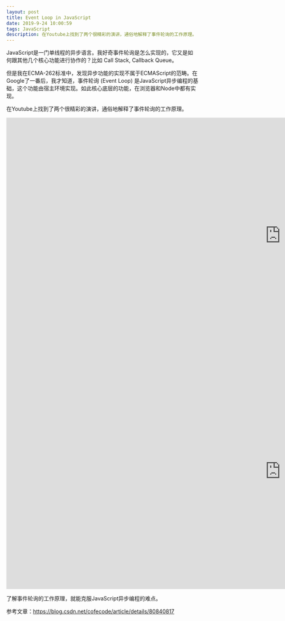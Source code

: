 ```yaml
---
layout: post
title: Event Loop in JavaScript 
date: 2019-9-24 10:00:59
tags: JavaScript
description: 在Youtube上找到了两个很精彩的演讲，通俗地解释了事件轮询的工作原理。
---
```


JavaScript是一门单线程的异步语言。我好奇事件轮询是怎么实现的，它又是如何跟其他几个核心功能进行协作的？比如 Call Stack, Callback Queue。

但是我在ECMA-262标准中，发现异步功能的实现不属于ECMAScript的范畴。在Google了一番后，我才知道，事件轮询 (Event Loop) 是JavaScript异步编程的基础，这个功能由宿主环境实现。如此核心底层的功能，在浏览器和Node中都有实现。

在Youtube上找到了两个很精彩的演讲，通俗地解释了事件轮询的工作原理。

<iframe width="1440" height="620" src="https://www.youtube.com/embed/8aGhZQkoFbQ" frameborder="0" allow="accelerometer; autoplay; encrypted-media; gyroscope; picture-in-picture" allowfullscreen></iframe>

<iframe width="1440" height="620" src="https://www.youtube.com/embed/cCOL7MC4Pl0" frameborder="0" allow="accelerometer; autoplay; encrypted-media; gyroscope; picture-in-picture" allowfullscreen></iframe>


了解事件轮询的工作原理，就能克服JavaScript异步编程的难点。

参考文章：https://blog.csdn.net/cofecode/article/details/80840817
